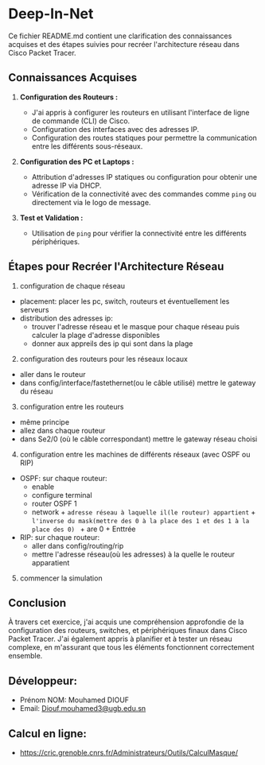 # Deep-In-Net

Ce fichier README.md contient une clarification des connaissances acquises et des étapes suivies pour recréer l'architecture réseau dans Cisco Packet Tracer.

## Connaissances Acquises

1. **Configuration des Routeurs :**
   - J'ai appris à configurer les routeurs en utilisant l'interface de ligne de commande (CLI) de Cisco.
   - Configuration des interfaces avec des adresses IP.
   - Configuration des routes statiques pour permettre la communication entre les différents sous-réseaux.

2. **Configuration des PC et Laptops :**
   - Attribution d'adresses IP statiques ou configuration pour obtenir une adresse IP via DHCP.
   - Vérification de la connectivité avec des commandes comme `ping` ou directement via le logo de message.

3. **Test et Validation :**
   - Utilisation de `ping` pour vérifier la connectivité entre les différents périphériques.

## Étapes pour Recréer l'Architecture Réseau
1) configuration de chaque réseau 
- placement: placer les pc, switch, routeurs et éventuellement les serveurs
- distribution des adresses ip:
   - trouver l'adresse réseau et le masque pour chaque réseau puis calculer la plage d'adresse disponibles
   - donner aux appreils des ip qui sont dans la plage
2) configuration des routeurs pour les réseaux locaux
- aller dans le routeur
- dans config/interface/fastethernet(ou le câble utilisé) mettre le gateway du réseau
3) configuration entre les routeurs
- même principe
- allez dans chaque routeur
- dans Se2/0 (où le câble correspondant) mettre le gateway réseau choisi
4) configuration entre les machines de différents réseaux (avec OSPF ou RIP)
- OSPF: sur chaque routeur:
   - enable
   - configure terminal
   - router OSPF 1
   - network + ```adresse réseau à laquelle il(le routeur) appartient``` + ```l'inverse du mask(mettre des 0 à la place des 1 et des 1 à la place des 0) ``` + are 0 + Enttrée
- RIP: sur chaque routeur:
   - aller dans config/routing/rip
   - mettre l'adresse réseau(où les adresses) à la quelle le routeur apparatient
5) commencer la simulation

## Conclusion

À travers cet exercice, j'ai acquis une compréhension approfondie de la configuration des routeurs, switches, et périphériques finaux dans Cisco Packet Tracer. J'ai également appris à planifier et à tester un réseau complexe, en m'assurant que tous les éléments fonctionnent correctement ensemble.

## Développeur:
- Prénom NOM: Mouhamed DIOUF
- Email: Diouf.mouhamed3@ugb.edu.sn

## Calcul en ligne:
- https://cric.grenoble.cnrs.fr/Administrateurs/Outils/CalculMasque/